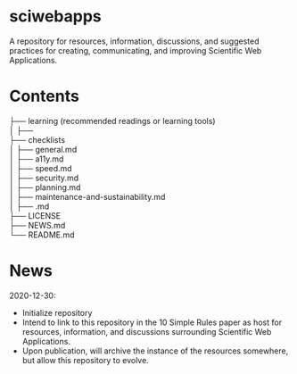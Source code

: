 # sciwebapps
A repository for resources, information, discussions, and suggested practices for creating, communicating, and improving Scientific Web Applications. 

# Contents
├── learning (recommended readings or learning tools)  
│   	  ├──    
├── checklists  
│   	  ├──  general.md  
│   	  ├──  a11y.md   
│   	  ├──  speed.md   
│   	  ├──  security.md  
│   	  ├──  planning.md   
│   	  ├──  maintenance-and-sustainability.md   
│   	  ├──  .md   
├── LICENSE   
├── NEWS.md  
└── README.md  

# News
2020-12-30: 
- Initialize repository 
- Intend to link to this repository in the 10 Simple Rules paper as host for resources, information, and discussions surrounding Scientific Web Applications. 
- Upon publication, will archive the instance of the resources somewhere, but allow this repository to evolve. 
